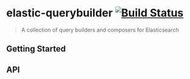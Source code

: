 # elastic-querybuilder [![Build Status](https://travis-ci.org/Asymmetrik/elastic-querybuilder.svg?branch=master)](https://travis-ci.org/Asymmetrik/elastic-querybuilder)
> A collection of query builders and composers for Elasticsearch

## Getting Started

## API
